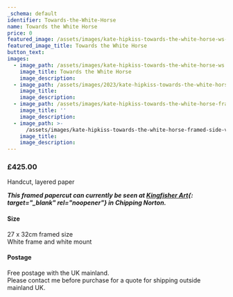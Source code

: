 ```yaml
---
_schema: default
identifier: Towards-the-White-Horse
name: Towards the White Horse
price: 0
featured_image: /assets/images/kate-hipkiss-towards-the-white-horse-ws-1.jpg
featured_image_title: Towards the White Horse
button_text:
images:
  - image_path: /assets/images/kate-hipkiss-towards-the-white-horse-ws.jpg
    image_title: Towards the White Horse
    image_description:
  - image_path: /assets/images/2023/kate-hipkiss-towards-the-white-horse-detail-ws.jpg
    image_title:
    image_description:
  - image_path: /assets/images/kate-hipkiss-towards-the-white-horse-framed-ws.jpg
    image_title: ''
    image_description:
  - image_path: >-
      /assets/images/kate-hipkiss-towards-the-white-horse-framed-side-view-ws.jpg
    image_title:
    image_description:
---
```

### **£425.00**

Handcut, layered paper

***This framed papercut can currently be seen at [Kingfisher Art](https://www.kingfisherart.co.uk/artist/kate-hipkiss/){: target="_blank" rel="noopener"} in Chipping Norton.***

#### Size

27 x 32cm framed size<br>White frame and white mount

#### Postage

Free postage with the UK mainland.<br>Please contact me before purchase for a quote for shipping outside mainland UK.